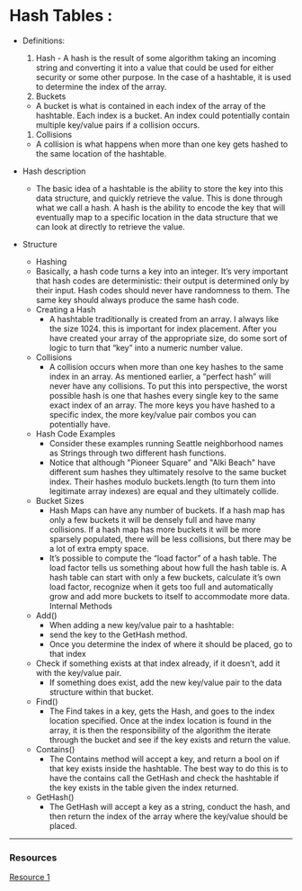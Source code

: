 # Hash Tables :

- Definitions:

  1. Hash -
     A hash is the result of some algorithm taking an incoming string and converting it into a value that could be used for either security or some other purpose. In the case of a hashtable, it is used to determine the index of the array.
  1. Buckets

  - A bucket is what is contained in each index of the array of the hashtable. Each index is a bucket. An index could potentially contain multiple key/value pairs if a collision occurs.

  1. Collisions

  - A collision is what happens when more than one key gets hashed to the same location of the hashtable.

- Hash description

  - The basic idea of a hashtable is the ability to store the key into this data structure, and quickly retrieve the value. This is done through what we call a hash. A hash is the ability to encode the key that will eventually map to a specific location in the data structure that we can look at directly to retrieve the value.

- Structure
  - Hashing
  - Basically, a hash code turns a key into an integer. It’s very important that hash codes are deterministic: their output is determined only by their input. Hash codes should never have randomness to them. The same key should always produce the same hash code.
  - Creating a Hash
    - A hashtable traditionally is created from an array. I always like the size 1024. this is important for index placement. After you have created your array of the appropriate size, do some sort of logic to turn that “key” into a numeric number value.
  - Collisions
    - A collision occurs when more than one key hashes to the same index in an array. As mentioned earlier, a “perfect hash” will never have any collisions. To put this into perspective, the worst possible hash is one that hashes every single key to the same exact index of an array. The more keys you have hashed to a specific index, the more key/value pair combos you can potentially have.
  - Hash Code Examples
    - Consider these examples running Seattle neighborhood names as Strings through two different hash functions.
    - Notice that although "Pioneer Square" and "Alki Beach" have different sum hashes they ultimately resolve to the same bucket index. Their hashes modulo buckets.length (to turn them into legitimate array indexes) are equal and they ultimately collide.
  - Bucket Sizes
    - Hash Maps can have any number of buckets. If a hash map has only a few buckets it will be densely full and have many collisions. If a hash map has more buckets it will be more sparsely populated, there will be less collisions, but there may be a lot of extra empty space.
    - It’s possible to compute the “load factor” of a hash table. The load factor tells us something about how full the hash table is. A hash table can start with only a few buckets, calculate it’s own load factor, recognize when it gets too full and automatically grow and add more buckets to itself to accommodate more data.
      Internal Methods
  - Add()
    - When adding a new key/value pair to a hashtable:
    - send the key to the GetHash method.
    - Once you determine the index of where it should be placed, go to that index
  - Check if something exists at that index already, if it doesn’t, add it with the key/value pair.
    - If something does exist, add the new key/value pair to the data structure within that bucket.
  - Find()
    - The Find takes in a key, gets the Hash, and goes to the index location specified. Once at the index location is found in the array, it is then the responsibility of the algorithm the iterate through the bucket and see if the key exists and return the value.
  - Contains()
    - The Contains method will accept a key, and return a bool on if that key exists inside the hashtable. The best way to do this is to have the contains call the GetHash and check the hashtable if the key exists in the table given the index returned.
  - GetHash()
    - The GetHash will accept a key as a string, conduct the hash, and then return the index of the array where the key/value should be placed.

---

### Resources

[Resource 1](https://codefellows.github.io/common_curriculum/data_structures_and_algorithms/Code_401/class-30/resources/Hashtables.html)
